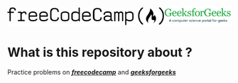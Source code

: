 ## <img align="justify" src="img/FreeCodeCamp_logo.png" alt="fcg" style="width:70%"><img align="justify" src="img/geeksforgeeks.png" alt="gfg"  style="width:30%">
# What is this repository about ?
Practice problems on [**_freecodecamp_**](https://www.freecodecamp.org/learn/) and [**_geeksforgeeks_**](https://www.geeksforgeeks.org/top-data-science-projects/)
